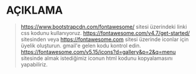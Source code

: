 # AÇIKLAMA
> https://www.bootstrapcdn.com/fontawesome/ sitesi üzerindeki linki css kodunu kullanıyoruz. 
> https://fontawesome.com/v4.7/get-started/ sitesinden veya
> https://fontawesome.com sitesi üzerinde iconlar için üyelik oluşturun.
> gmail'e gelen kodu kontrol edin.
> https://fontawesome.com/v5.15/icons?d=gallery&p=2&q=menu sitesinde almak istediğimiz iconun html kodunu kopyalamasını yapabiliriz.
